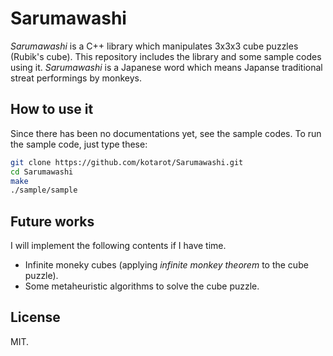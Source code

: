 Sarumawashi
===========

_Sarumawashi_ is a C++ library which manipulates 3x3x3 cube puzzles 
(Rubik's cube). This repository includes the library and some sample codes 
using it. _Sarumawashi_ is a Japanese word which means Japanse 
traditional streat performings by monkeys.

How to use it
-------------

Since there has been no documentations yet, see the sample codes.
To run the sample code, just type these:

```sh
git clone https://github.com/kotarot/Sarumawashi.git
cd Sarumawashi
make
./sample/sample
```

Future works
------------

I will implement the following contents if I have time.

- Infinite moneky cubes (applying _infinite monkey theorem_ to the cube 
puzzle).
- Some metaheuristic algorithms to solve the cube puzzle.


License
-------

MIT.
